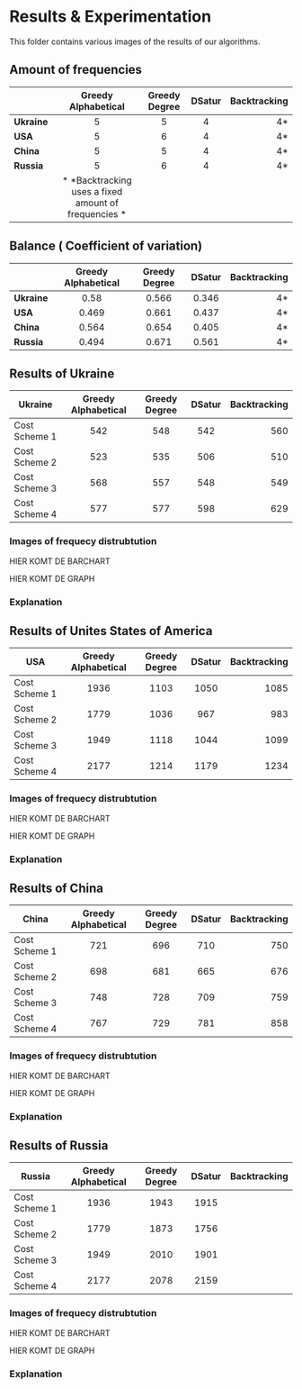 # Results & Experimentation

This folder contains various images of the results of our algorithms. 


## Amount of frequencies

|                | Greedy Alphabetical | Greedy Degree | DSatur | Backtracking |
|----------------| :------------------:|:-------------:|:------:|-------------:|
| **Ukraine**    |        5            |        5      |   4    |     4*       |
| **USA**        |        5            |        6      |   4    |     4*       |
| **China**      |        5            |        5      |   4    |     4*       |
| **Russia**     |        5            |        6      |   4    |     4*       |
|                | * *Backtracking uses a fixed amount of frequencies *



## Balance ( Coefficient of variation)

|                | Greedy Alphabetical | Greedy Degree | DSatur | Backtracking
|----------------| :------------------:|:-------------:|:------:|-------------:|
| **Ukraine**    |        0.58         |      0.566    |  0.346 |     4*       |
| **USA**        |        0.469        |      0.661    |  0.437 |     4*       |
| **China**      |        0.564        |      0.654    |  0.405 |     4*       |
| **Russia**     |       0.494         |      0.671    |  0.561 |     4*       |



## Results of Ukraine
| **Ukraine**   | Greedy Alphabetical | Greedy Degree | DSatur | Backtracking
|---------------| :------------------:|:-------------:|:------:|------------:|
| Cost Scheme 1 |    542              |   548         | 542    |  560
| Cost Scheme 2 |    523              |   535         | 506    |  510
| Cost Scheme 3 |    568              |   557         | 548    |  549
| Cost Scheme 4 |    577              |   577         | 598    |  629


### Images of frequecy distrubtution
HIER KOMT DE BARCHART

HIER KOMT DE GRAPH

### Explanation


## Results of Unites States of America
|**USA**        | Greedy Alphabetical  | Greedy Degree    | DSatur  | Backtracking
|---------------| :-------------------:|:----------------:|:-------:|------------:|
| Cost Scheme 1 |    1936              |   1103           | 1050    | 1085
| Cost Scheme 2 |    1779              |   1036           | 967     | 983
| Cost Scheme 3 |    1949              |   1118           | 1044    | 1099
| Cost Scheme 4 |    2177              |   1214           | 1179    | 1234


### Images of frequecy distrubtution
HIER KOMT DE BARCHART

HIER KOMT DE GRAPH

### Explanation


## Results of China
| **China**     | Greedy Alphabetical | Greedy Degree | DSatur | Backtracking
|---------------| :------------------:|:-------------:|:------:|------------:|
| Cost Scheme 1 |    721              |   696         | 710    |  750
| Cost Scheme 2 |    698              |   681         | 665    |  676
| Cost Scheme 3 |    748              |   728         | 709    |  759
| Cost Scheme 4 |    767              |  729          | 781    |  858


### Images of frequecy distrubtution
HIER KOMT DE BARCHART

HIER KOMT DE GRAPH

### Explanation


## Results of Russia
| **Russia**    | Greedy Alphabetical | Greedy Degree | DSatur | Backtracking
|---------------|:-------------------:|:-------------:|:------:|------------:|
| Cost Scheme 1 |    1936             |   1943        | 1915   |
| Cost Scheme 2 |    1779             |   1873        | 1756   |
| Cost Scheme 3 |    1949             |   2010        | 1901   |
| Cost Scheme 4 |    2177             |   2078        | 2159   |


### Images of frequecy distrubtution
HIER KOMT DE BARCHART

HIER KOMT DE GRAPH

### Explanation
